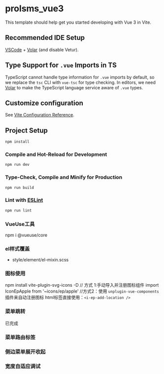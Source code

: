# prolsms_vue3

This template should help get you started developing with Vue 3 in Vite.

## Recommended IDE Setup

[VSCode](https://code.visualstudio.com/) + [Volar](https://marketplace.visualstudio.com/items?itemName=Vue.volar) (and disable Vetur).

## Type Support for `.vue` Imports in TS

TypeScript cannot handle type information for `.vue` imports by default, so we replace the `tsc` CLI with `vue-tsc` for type checking. In editors, we need [Volar](https://marketplace.visualstudio.com/items?itemName=Vue.volar) to make the TypeScript language service aware of `.vue` types.

## Customize configuration

See [Vite Configuration Reference](https://vite.dev/config/).

## Project Setup

```sh
npm install
```

### Compile and Hot-Reload for Development

```sh
npm run dev
```

### Type-Check, Compile and Minify for Production

```sh
npm run build
```

### Lint with [ESLint](https://eslint.org/)

```sh
npm run lint
```

### VueUse工具

npm i @vueuse/core

### el样式覆盖

- style/element/el-mixin.scss

### 图标使用

npm install vite-plugin-svg-icons -D
// 方式 1:手动导入并注册图标组件
import IconEpApple from '~icons/ep/apple'
//方式2：使用 `unplugin-vue-components` 插件来自动注册图标
html标签直接使用：`<i-ep-add-location />`
### 菜单跳转

已完成

### 菜单路由标签

### 侧边菜单展开收起

### 宽度自适应调试
